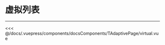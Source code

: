 # 虚拟列表

---

<common-code-format>
  <docsComponents-TAdaptivePage-virtual slot="source"></docsComponents-TAdaptivePage-virtual>

<<< @/docs/.vuepress/components/docsComponents/TAdaptivePage/virtual.vue
</common-code-format>
